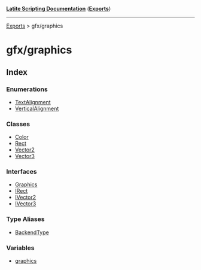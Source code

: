 [**Latite Scripting Documentation**](../README.md) ([**Exports**](../exports.md))

---

[Exports](../exports.md) > gfx/graphics

# gfx/graphics

## Index

### Enumerations

- [TextAlignment](enumerations/enumeration.TextAlignment.md)
- [VerticalAlignment](enumerations/enumeration.VerticalAlignment.md)

### Classes

- [Color](classes/class.Color.md)
- [Rect](classes/class.Rect.md)
- [Vector2](classes/class.Vector2.md)
- [Vector3](classes/class.Vector3.md)

### Interfaces

- [Graphics](interfaces/interface.Graphics.md)
- [IRect](interfaces/interface.IRect.md)
- [IVector2](interfaces/interface.IVector2.md)
- [IVector3](interfaces/interface.IVector3.md)

### Type Aliases

- [BackendType](type-aliases/type-alias.BackendType.md)

### Variables

- [graphics](variables/variable.graphics-1.md)
